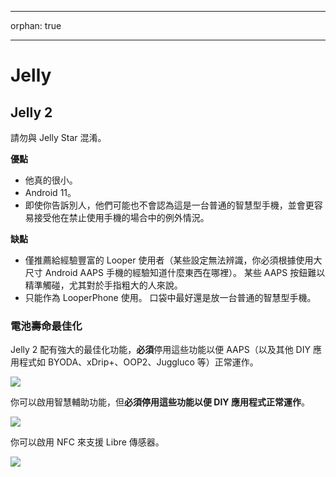 * * *

orphan: true

* * *

# Jelly

## Jelly 2

請勿與 Jelly Star 混淆。

**優點**

* 他真的很小。
* Android 11。
* 即使你告訴別人，他們可能也不會認為這是一台普通的智慧型手機，並會更容易接受他在禁止使用手機的場合中的例外情況。

**缺點**

* 僅推薦給經驗豐富的 Looper 使用者（某些設定無法辨識，你必須根據使用大尺寸 Android AAPS 手機的經驗知道什麼東西在哪裡）。 某些 AAPS 按鈕難以精準觸碰，尤其對於手指粗大的人來說。
* 只能作為 LooperPhone 使用。 口袋中最好還是放一台普通的智慧型手機。 

### 電池壽命最佳化

Jelly 2 配有強大的最佳化功能，**必須**停用這些功能以便 AAPS（以及其他 DIY 應用程式如 BYODA、xDrip+、OOP2、Juggluco 等）正常運作。

![](../images/Jelly_Settings1.png)

你可以啟用智慧輔助功能，但**必須停用這些功能以便 DIY 應用程式正常運作**。

![](../images/Jelly_Settings2.png)

你可以啟用 NFC 來支援 Libre 傳感器。

![](../images/Jelly_Settings3.png)